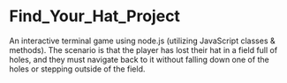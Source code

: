 # Find_Your_Hat_Project

An interactive terminal game using node.js (utilizing JavaScript classes & methods). The scenario is that the player has lost their hat in a field full of holes, and they must navigate back to it without falling down one of the holes or stepping outside of the field.
